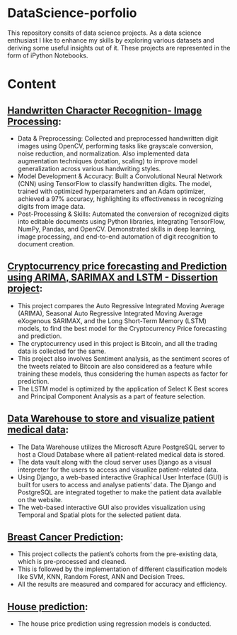 # DataScience-porfolio
This repository consits of data science projects. As a data science enthusiast I like to enhance my skills by exploring various datasets and deriving some useful insights out of it. These projects are represented in the form of iPython Notebooks.
# Content
## [Handwritten Character Recognition- Image Processing](HandwrittenCharacterRecognition): 
* Data & Preprocessing: Collected and preprocessed handwritten digit images using OpenCV, performing tasks like grayscale conversion, noise reduction, and normalization. Also implemented data augmentation techniques (rotation, scaling) to improve model generalization across various handwriting styles.
* Model Development & Accuracy: Built a Convolutional Neural Network (CNN) using TensorFlow to classify handwritten digits. The model, trained with optimized hyperparameters and an Adam optimizer, achieved a 97% accuracy, highlighting its effectiveness in recognizing digits from image data.
* Post-Processing & Skills: Automated the conversion of recognized digits into editable documents using Python libraries, integrating TensorFlow, NumPy, Pandas, 
and OpenCV. Demonstrated skills in deep learning, image processing, and end-to-end automation of digit recognition to document creation.

## [Cryptocurrency price forecasting and Prediction using ARIMA, SARIMAX and LSTM - Dissertion project](https://github.com/Pawan5910/dataScience-porfolio/tree/main/Bitcoin%20price%20prediction%20and%20analysis): 
* This project compares the Auto Regressive Integrated Moving Average (ARIMA), Seasonal Auto Regressive Integrated Moving Average eXogenous SARIMAX, and the Long Short-Term Memory (LSTM) models, to find the best model for the Cryptocurrency Price forecasting and prediction. 
* The cryptocurrency used in this project is Bitcoin, and all the trading data is collected for the same. 
* This project also involves Sentiment analysis, as the sentiment scores of the tweets related to Bitcoin are also considered as a feature while training these models, thus considering the human aspects as factor for prediction. 
* The LSTM model is optimized by the application of Select K Best scores and Principal Component Analysis as a part of feature selection. 
## [Data Warehouse to store and visualize patient medical data](https://github.com/Pawan5910/dataScience-porfolio/tree/main/DataWarehouse_MedicalData): 
*	The Data Warehouse utilizes the Microsoft Azure PostgreSQL server to host a Cloud Database where all patient-related medical data is stored. 
*	The data vault along with the cloud server uses Django as a visual interpreter for the users to access and visualize patient-related data. 
* Using Django, a web-based interactive Graphical User Interface (GUI) is built for users to access and analyse patients’ data. The Django and PostgreSQL are integrated together to make the patient data available on the website. 
* The web-based interactive GUI also provides visualization using Temporal and Spatial plots for the selected patient data.
## [Breast Cancer Prediction](https://github.com/Pawan5910/dataScience-porfolio/tree/main/Breast%20Cancer%20Prediction%20Project):
* This project collects the patient’s cohorts from the pre-existing data, which is pre-processed and cleaned. 
* This is followed by the implementation of different classification models like SVM, KNN, Random Forest, ANN and Decision Trees. 
* All the results are measured and compared for accuracy and efficiency. 
## [House prediction](https://github.com/Pawan5910/dataScience-porfolio/tree/main/Banglore%20House):
* The house price prediction using regression models is conducted.

